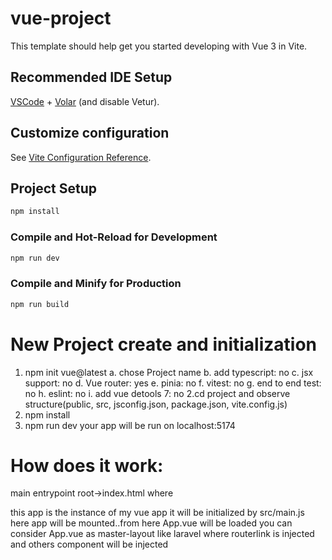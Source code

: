 # vue-project

This template should help get you started developing with Vue 3 in Vite.

## Recommended IDE Setup

[VSCode](https://code.visualstudio.com/) + [Volar](https://marketplace.visualstudio.com/items?itemName=Vue.volar) (and disable Vetur).

## Customize configuration

See [Vite Configuration Reference](https://vitejs.dev/config/).

## Project Setup

```sh
npm install
```

### Compile and Hot-Reload for Development

```sh
npm run dev
```

### Compile and Minify for Production

```sh
npm run build
```


# New Project create and initialization
1. npm init vue@latest
 a. chose Project name
 b. add typescript: no
 c. jsx support: no
 d. Vue router: yes
 e. pinia: no
 f. vitest: no
 g. end to end test: no
 h. eslint: no
 i. add vue detools 7: no
2.cd project and observe structure(public, src, jsconfig.json, package.json, vite.config.js)
3. npm install
4. npm run dev
   your app will be run on localhost:5174







# How does it work:
  main entrypoint root->index.html where <div id="app"></div>   this app is the instance of my vue app
  it will be initialized by src/main.js here app will be mounted..from here App.vue will be loaded
  you can consider App.vue as master-layout like laravel where routerlink is injected and others component will be injected

  
